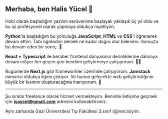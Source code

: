## Merhaba, ben **Halis Yücel** 👋

Hobi olarak başladığım yazılım serüvenime başlayalı yaklaşık üç yıl oldu ve bu işi profesyonel olarak yapmaya oldukça niyetliyim.

**Python**'la başladığım bu yolculuğa **JavaScript**, **HTML** ve **CSS**'i öğrenerek devam ettim. Tabi öğrendim demek ne kadar doğru olur bilemem. Sonuçta bu devam eden bir süreç. 🤗

**React + Typescript** ile beraber frontend dünyasının derinliklerine dalmaya devam ediyor her geçen gün kendimi geliştirmeye çalışıyorum. 👨‍💻

Bugünlerde **Next.js** gibi frameworkler üzerinde çalışıyorum. **Jamstack** mimarisi oldukça ilgimi çekiyor. Ve bunun gelecekte web geliştiriciliğinin büyük bir kısmını oluşturacağına inanıyorum. 👾

---

Şu sıralar freelance olarak hizmet vermekteyim. Benimle iletişime geçmek için **[isaycel@gmail.com](mailto:isaycel@gmail.com)** adresini kullanabilirsiniz.

Aynı zamanda Gazi Üniversitesi Tıp Fakültesi 3.sınıf öğrencisiyim.
